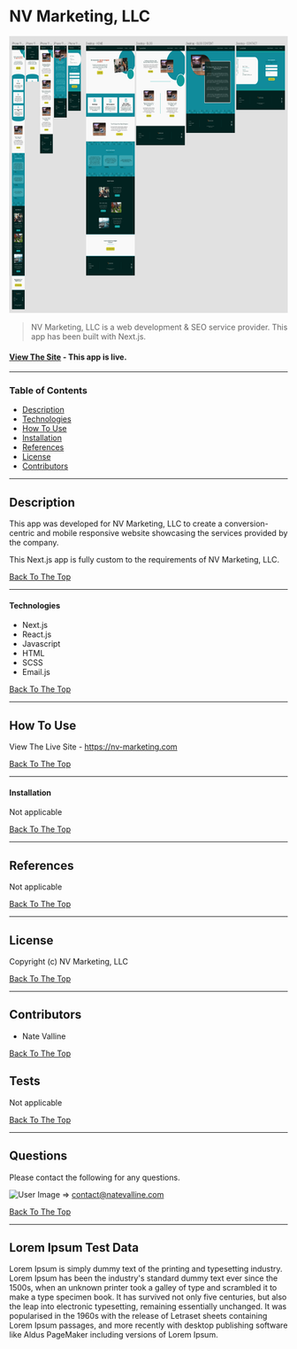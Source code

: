 # NV Marketing, LLC

<img src="./git_img/nv_marketing_design.png" alt="NV Marketing Design" height="500px">

> NV Marketing, LLC is a web development & SEO service provider. This app has been built with Next.js.

#### [View The Site](https://nv-marketing.com) - This app is live.

<!-- Badge(s) Here -->

---

### Table of Contents

- [Description](#description)
- [Technologies](#technologies)
- [How To Use](#how-to-use)
- [Installation](#installation)
- [References](#references)
- [License](#license)
- [Contributors](#contributors)

---

## Description

This app was developed for NV Marketing, LLC to create a conversion-centric and mobile responsive website showcasing the services provided by the company.

This Next.js app is fully custom to the requirements of NV Marketing, LLC.

[Back To The Top](#project-name)

---

#### Technologies

- Next.js
- React.js
- Javascript
- HTML
- SCSS
- Email.js

[Back To The Top](#project-name)

---

## How To Use

View The Live Site - https://nv-marketing.com

[Back To The Top](#project-name)

---

#### Installation

Not applicable

[Back To The Top](#project-name)

---

## References

Not applicable

[Back To The Top](#project-name)

---

## License

Copyright (c) NV Marketing, LLC

[Back To The Top](#project-name)

---

## Contributors

- Nate Valline

[Back To The Top](#project-name)

## Tests

Not applicable

[Back To The Top](#project-name)

---

## Questions

Please contact the following for any questions.

<img src="https://avatars3.githubusercontent.com/u/58278138?v=4" alt="User Image" width="35px"> => contact@natevalline.com

[Back To The Top](#project-name)

---

## Lorem Ipsum Test Data

Lorem Ipsum is simply dummy text of the printing and typesetting industry. Lorem Ipsum has been the industry's standard dummy text ever since the 1500s, when an unknown printer took a galley of type and scrambled it to make a type specimen book. It has survived not only five centuries, but also the leap into electronic typesetting, remaining essentially unchanged. It was popularised in the 1960s with the release of Letraset sheets containing Lorem Ipsum passages, and more recently with desktop publishing software like Aldus PageMaker including versions of Lorem Ipsum.
